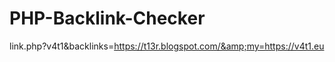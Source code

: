 # PHP-Backlink-Checker
link.php?v4t1&amp;backlinks=https://t13r.blogspot.com/&amp;my=https://v4t1.eu
